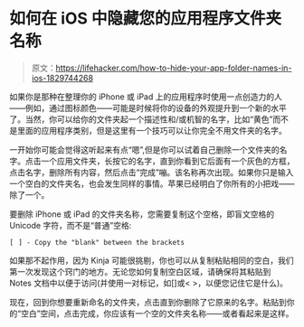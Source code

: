 # 如何在 iOS 中隐藏您的应用程序文件夹名称

> 原文：<https://lifehacker.com/how-to-hide-your-app-folder-names-in-ios-1829744268>

如果你是那种在整理你的 iPhone 或 iPad 上的应用程序时使用一点创造力的人——例如，通过图标颜色——可能是时候将你的设备的外观提升到一个新的水平了。当然，你可以给你的文件夹起一个描述性和/或机智的名字，比如“黄色”而不是里面的应用程序类别，但是这里有一个技巧可以让你完全不用文件夹的名字。



一开始你可能会觉得这听起来有点“嗯”,但是你可以试着自己删除一个文件夹的名字。点击一个应用文件夹，长按它的名字，直到你看到它后面有一个灰色的方框，点击名字，删除所有内容，然后点击“完成”嘣。该名称再次出现。如果你只是输入一个空白的文件夹名，也会发生同样的事情。苹果已经明白了你所有的小把戏——除了一个。

要删除 iPhone 或 iPad 的文件夹名称，您需要复制这个空格，即盲文空格的 Unicode 字符，而不是“普通”空格:

`[⠀] - Copy the "blank" between the brackets`

如果那不起作用，因为 Kinja 可能很挑剔，你也可以从复制粘贴相同的空白，我们第一次发现这个窍门的地方。无论您如何复制空白区域，请确保将其粘贴到 Notes 文档中以便于访问(并使用一对标记，如[]或< >，以便您记住它是什么)。

现在，回到你想要重新命名的文件夹，点击直到你删除了它原来的名字。粘贴到你的“空白”空间，点击完成，你应该有一个空的文件夹名称——或者看起来是这样。